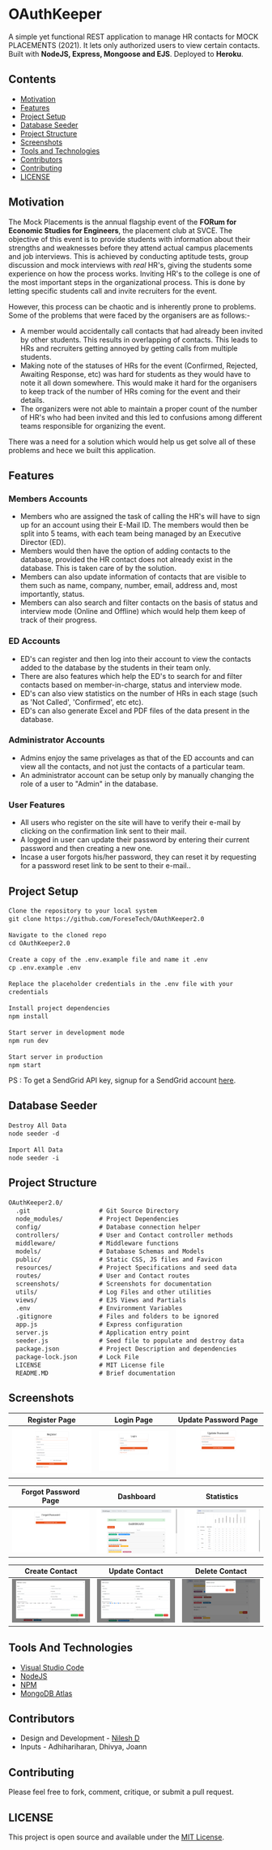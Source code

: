 # OAuthKeeper

A simple yet functional REST application to manage HR contacts for MOCK PLACEMENTS (2021). It lets only authorized users to view certain contacts. Built with __NodeJS, Express, Mongoose and EJS__. Deployed to __Heroku__.

## Contents
- [Motivation](#motivation)
- [Features](#features)
- [Project Setup](#project-setup)
- [Database Seeder](#database-seeder)
- [Project Structure](#project-structure)
- [Screenshots](#screenshots)
- [Tools and Technologies](#tools-and-technologies)
- [Contributors](#contributors)
- [Contributing](#contributing)
- [LICENSE](#license)

## Motivation
The Mock Placements is the annual flagship event of the __FORum for Economic Studies for Engineers__, the placement club at SVCE. The objective of this event is to provide students with information about their strengths and weaknesses before they attend actual campus placements and job interviews. This is achieved by conducting aptitude tests, group discussion and mock interviews with _real_ HR's, giving the students some experience on how the process works. Inviting HR's to the college is one of the most important steps in the organizational process. This is done by letting specific students call and invite recruiters for the event.

However, this process can be chaotic and is inherently prone to problems. Some of the problems that were faced by the organisers are as follows:-

* A member would accidentally call contacts that had already been invited by other students. This results in overlapping of contacts. This leads to HRs and recruiters getting annoyed by getting calls from multiple students.
* Making note of the statuses of HRs for the event (Confirmed, Rejected, Awaiting Response, etc) was hard for students as they would have to note it all down somewhere. This would make it hard for the organisers to keep track of the number of HRs coming for the event and their details.
* The organizers were not able to maintain a proper count of the number of HR's who had been invited and this led to confusions among different teams responsible for organizing the event.

There was a need for a solution which would help us get solve all of these problems and hece we built this application.

## Features

### Members Accounts
* Members who are assigned the task of calling the HR's will have to sign up for an account using their E-Mail ID. The members would then be split into 5 teams, with each team being managed by an Executive Director (ED).
* Members would then have the option of adding contacts to the database, provided the HR contact does not already exist in the database. This is taken care of by the solution.
* Members can also update information of contacts that are visible to them such as name, company, number, email, address and, most importantly, status.
* Members can also search and filter contacts on the basis of status and interview mode (Online and Offline) which would help them keep of track of their progress.

### ED Accounts
* ED's can register and then log into their account to view the contacts added to the database by the students in their team only.
* There are also features which help the ED's to search for and filter contacts based on member-in-charge, status and interview mode.
* ED's can also view statistics on the number of HRs in each stage (such as 'Not Called', 'Confirmed', etc etc).
* ED's can also generate Excel and PDF files of the data present in the database.

### Administrator Accounts
* Admins enjoy the same privelages as that of the ED accounts and can view all the contacts, and not just the contacts of a particular team.
* An administrator account can be setup only by manually changing the role of a user to "Admin" in the database. 

### User Features
* All users who register on the site will have to verify their e-mail by clicking on the confirmation link sent to their mail.
* A logged in user can update their password by entering their current password and then creating a new one.
* Incase a user forgots his/her password, they can reset it by requesting for a password reset link to be sent to their e-mail..

## Project Setup

```
Clone the repository to your local system
git clone https://github.com/ForeseTech/OAuthKeeper2.0

Navigate to the cloned repo
cd OAuthKeeper2.0

Create a copy of the .env.example file and name it .env
cp .env.example .env

Replace the placeholder credentials in the .env file with your credentials

Install project dependencies
npm install

Start server in development mode
npm run dev

Start server in production
npm start
```
PS : To get a SendGrid API key, signup for a SendGrid account [here](https://sendgrid.com/).

## Database Seeder 

```
Destroy All Data
node seeder -d

Import All Data
node seeder -i
```

## Project Structure

```
OAuthKeeper2.0/
  .git                   # Git Source Directory
  node_modules/          # Project Dependencies
  config/                # Database connection helper
  controllers/           # User and Contact controller methods
  middleware/            # Middleware functions
  models/                # Database Schemas and Models
  public/                # Static CSS, JS files and Favicon
  resources/             # Project Specifications and seed data
  routes/                # User and Contact routes
  screenshots/           # Screenshots for documentation
  utils/                 # Log Files and other utilities
  views/                 # EJS Views and Partials
  .env                   # Environment Variables
  .gitignore             # Files and folders to be ignored
  app.js                 # Express configuration
  server.js              # Application entry point
  seeder.js              # Seed file to populate and destroy data
  package.json           # Project Description and dependencies
  package-lock.json      # Lock File
  LICENSE                # MIT License file
  README.MD              # Brief documentation
```

## Screenshots
| Register Page                        | Login Page                           | Update Password Page                          | 
| ------------------------------------ | ------------------------------------ | --------------------------------------------- | 
| <img src="screenshots/register.png"> | <img src="screenshots/login.png">    | <img src="screenshots/update_password.png">   | 

| Forgot Password Page                        |  Dashboard                            | Statistics
| ------------------------------------------- | ------------------------------------- | ------------------------------------- |
| <img src="screenshots/forgot_password.png"> | <img src="screenshots/dashboard.png"> | <img src="screenshots/statistics.png">

| Create Contact                             | Update Contact                              | Delete Contact                           |
| ------------------------------------------ | ------------------------------------------- | ---------------------------------------- |
| <img src="screenshots/create_contact.png"> | <img src="screenshots/update_contact.png"> | <img src="screenshots/delete_contact.png">

## Tools And Technologies
* [Visual Studio Code](https://code.visualstudio.com/)
* [NodeJS](https://nodejs.org/en/)
* [NPM](https://www.npmjs.com/)
* [MongoDB Atlas](https://www.mongodb.com/cloud/atlas)

## Contributors
* Design and Development - [Nilesh D](https://github.com/Nilesh2000)
* Inputs - Adhihariharan, Dhivya, Joann

## Contributing
Please feel free to fork, comment, critique, or submit a pull request.

## LICENSE
This project is open source and available under the [MIT License](https://github.com/ForeseTech/OAuthKeeper2.0/tree/master).

